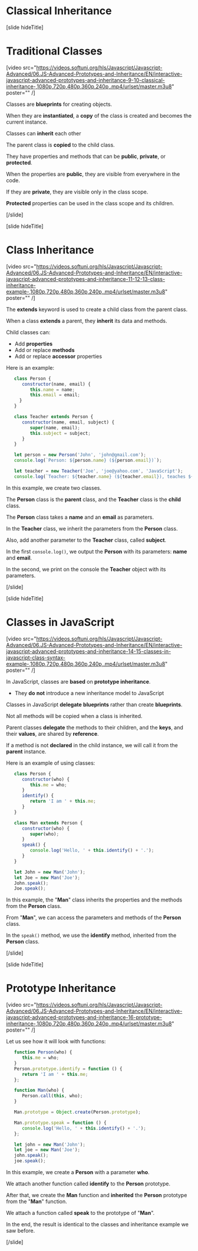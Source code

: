 # Classical Inheritance

[slide hideTitle]

# Traditional Classes

[video src="https://videos.softuni.org/hls/Javascript/Javascript-Advanced/06.JS-Advanced-Prototypes-and-Inheritance/EN/interactive-javascript-advanced-prototypes-and-inheritance-9-10-classical-inheritance-,1080p,720p,480p,360p,240p,.mp4/urlset/master.m3u8" poster="" /]

Classes are **blueprints** for creating objects.

When they are **instantiated**, a **copy** of the class is created and becomes the current instance. 

Classes can **inherit** each other 

The parent class is **copied** to the child class.

They have properties and methods that can be **public**, **private**, or **protected**.

When the properties are **public**, they are visible from everywhere in the code.

If they are **private**, they are visible only in the class scope.

**Protected** properties can be used in the class scope and its children.

[/slide]

[slide hideTitle]

# Class Inheritance

[video src="https://videos.softuni.org/hls/Javascript/Javascript-Advanced/06.JS-Advanced-Prototypes-and-Inheritance/EN/interactive-javascript-advanced-prototypes-and-inheritance-11-12-13-class-inheritance-example-,1080p,720p,480p,360p,240p,.mp4/urlset/master.m3u8" poster="" /]

The **extends** keyword is used to create a child class from the parent class.

When a class **extends** a parent, they **inherit** its data and methods.

Child classes can:

- Add **properties**
- Add or replace **methods**
- Add or replace **accessor** properties

Here is an example:

```js live
   class Person {
      constructor(name, email) {
         this.name = name;
         this.email = email;
     }
   }

   class Teacher extends Person {
      constructor(name, email, subject) {
         super(name, email);
         this.subject = subject;
      }
   }

   let person = new Person('John', 'john@gmail.com');
   console.log(`Person: ${person.name} (${person.email})`);

   let teacher = new Teacher('Joe', 'joe@yahoo.com', 'JavaScript');
   console.log(`Teacher: ${teacher.name} (${teacher.email}), teaches ${teacher.subject}`);
```

In this example, we create two classes. 

The **Person** class is the **parent** class, and the **Teacher** class is the **child** class. 

The **Person** class takes a **name** and an **email** as parameters.

In the **Teacher** class, we inherit the parameters from the **Person** class. 

Also, add another parameter to the **Teacher** class, called **subject**. 

In the first `console.log()`, we output the **Person** with its parameters: **name** and **email**.

In the second, we print on the console the **Teacher** object with its parameters.

[/slide]

[slide hideTitle]

# Classes in JavaScript

[video src="https://videos.softuni.org/hls/Javascript/Javascript-Advanced/06.JS-Advanced-Prototypes-and-Inheritance/EN/interactive-javascript-advanced-prototypes-and-inheritance-14-15-classes-in-javascript-class-syntax-example-,1080p,720p,480p,360p,240p,.mp4/urlset/master.m3u8" poster="" /]

In JavaScript, classes are **based** on **prototype inheritance**.

- They **do** **not** introduce a new inheritance model to JavaScript

Classes in JavaScript **delegate** **blueprints** rather than create **blueprints**.

Not all methods will be copied when a class is inherited.  

Parent classes **delegate** the methods to their children, and the **keys**, and their **values**, are shared by **reference**.

If a method is not **declared** in the child instance, we will call it from the **parent** instance. 

Here is an example of using classes:


```js live
   class Person {
      constructor(who) {
         this.me = who;
      }
      identify() {
         return 'I am ' + this.me;
      }
   }

   class Man extends Person {
      constructor(who) {
         super(who);
      }
      speak() {
         console.log('Hello, ' + this.identify() + '.');
      }
   }

   let John = new Man('John');
   let Joe = new Man('Joe');
   John.speak();
   Joe.speak();
```

In this example, the "**Man**" class inherits the properties and the methods from the **Person** class.

From "**Man**", we can access the parameters and methods of the **Person** class. 

In the `speak()` method, we use the **identify** method, inherited from the **Person** class.

[/slide]


[slide hideTitle]

# Prototype Inheritance

[video src="https://videos.softuni.org/hls/Javascript/Javascript-Advanced/06.JS-Advanced-Prototypes-and-Inheritance/EN/interactive-javascript-advanced-prototypes-and-inheritance-16-prototype-inheritance-,1080p,720p,480p,360p,240p,.mp4/urlset/master.m3u8" poster="" /]

Let us see how it will look with functions:

```js live
   function Person(who) {
      this.me = who;
   }
   Person.prototype.identify = function () {
      return 'I am ' + this.me;
   };

   function Man(who) {
      Person.call(this, who);
   }

   Man.prototype = Object.create(Person.prototype);

   Man.prototype.speak = function () {
      console.log('Hello, ' + this.identify() + '.');
   };

   let john = new Man('John');
   let joe = new Man('Joe');
   john.speak();
   joe.speak();
```

In this example, we create a **Person** with a parameter **who**. 

We attach another function called **identify** to the **Person** prototype. 

After that, we create the **Man** function and **inherited** the **Person** prototype from the "**Man**" function. 

We attach a function called **speak** to the prototype of "**Man**".

In the end, the result is identical to the classes and inheritance example we saw before.

[/slide]
